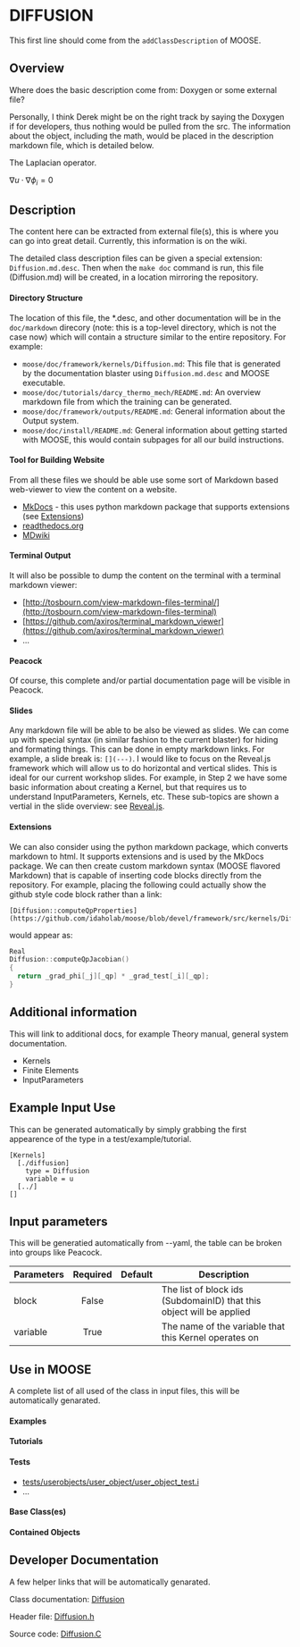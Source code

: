 # DIFFUSION
This first line should come from the `addClassDescription` of MOOSE.

## Overview
Where does the basic description come from: Doxygen or some external file?

Personally, I think Derek might be
on the right track by saying the Doxygen if for developers, thus nothing would be pulled from the src. The information about the object, including
the math, would be placed in the description markdown file, which is detailed below.

The Laplacian operator.

$\nabla u \cdot \nabla \phi_i = 0$

## Description
The content here can be extracted from external file(s), this is where you can go into great detail. Currently, this information is on the wiki.

The detailed class description files can be given a special extension: `Diffusion.md.desc`. Then when the `make doc` command is run, this
file (Diffusion.md) will be created, in a location mirroring the repository.

#### Directory Structure
The location of this file, the *.desc, and other documentation will be in the `doc/markdown` direcory (note: this is a top-level directory, which is not the case now) which will contain a structure similar to the entire repository. For example:
  * `moose/doc/framework/kernels/Diffusion.md`: This file that is generated by the documentation blaster using `Diffusion.md.desc` and MOOSE executable.
  * `moose/doc/tutorials/darcy_thermo_mech/README.md`: An overview markdown file from which the training can be generated.
  * `moose/doc/framework/outputs/README.md`: General information about the Output system.
  * `moose/doc/install/README.md`: General information about getting started with MOOSE, this would contain subpages for all our build instructions.

#### Tool for Building Website
From all these files we should be able use some sort of Markdown based web-viewer to view the content on a website.
  * [MkDocs](http://www.mkdocs.org) - this uses python markdown package that supports extensions (see [Extensions](#extensions))
  * [readthedocs.org](readthedocs.org)
  * [MDwiki](http://dynalon.github.io/mdwiki/#!index.md)

#### Terminal Output
It will also be possible to dump the content on the terminal with a terminal markdown viewer:
  * [http://tosbourn.com/view-markdown-files-terminal/](http://tosbourn.com/view-markdown-files-terminal)
  * [https://github.com/axiros/terminal_markdown_viewer](https://github.com/axiros/terminal_markdown_viewer)
  * ...

#### Peacock
Of course, this complete and/or partial documentation page will be visible in Peacock.


#### Slides
Any markdown file will be able to be also be viewed as slides. We can come up with special syntax (in similar fashion to the current blaster)
for hiding and formating things. This can be done in empty markdown links. For example, a slide break is: `[](---)`. I would like to focus on the Reveal.js framework which will allow us to do horizontal and vertical slides. This is ideal for our current workshop slides. For example, in Step 2 we have some basic information about creating a Kernel, but that requires us to understand InputParameters, Kernels, etc. These sub-topics are shown a vertial in the slide overview: see [Reveal.js](http://lab.hakim.se/reveal-js/#/).

[](---)

#### Extensions
We can also consider using the python markdown package, which converts markdown to html. It supports extensions and is used by the MkDocs package. We can then create custom markdown syntax (MOOSE flavored Markdown) that is capable of inserting code blocks directly from the repository. For example, placing the following could actually show the github style code block rather than a link:

```
[Diffusion::computeQpProperties](https://github.com/idaholab/moose/blob/devel/framework/src/kernels/Diffusion.C#computeQpProperties)
```

would appear as:

```C++
Real
Diffusion::computeQpJacobian()
{
  return _grad_phi[_j][_qp] * _grad_test[_i][_qp];
}
```

## Additional information
This will link to additional docs, for example Theory manual, general system documentation.

* Kernels
* Finite Elements
* InputParameters


## Example Input Use
This can be generated automatically by simply grabbing the first appearence of the type in a test/example/tutorial.
```text
[Kernels]
  [./diffusion]
    type = Diffusion
    variable = u
  [../]
[]
```

## Input parameters
This will be generatied automatically from --yaml, the table can be broken into groups like Peacock.

| Parameters | Required | Default | Description |
| ---------- | :------: | :-----: | ----------- |
| block      | False    |         | The list of block ids (SubdomainID) that this object will be applied |
| variable   | True     |         | The name of the variable that this Kernel operates on |




## Use in MOOSE

A complete list of all used of the class in input files, this will be automatically genarated.
#### Examples

#### Tutorials


#### Tests
* [tests/userobjects/user_object/user_object_test.i](https://github.com/idaholab/moose/blob/devel/test/tests/userobjects/user_object/user_object_test.i)
* ...

#### Base Class(es)

#### Contained Objects

## Developer Documentation
A few helper links that will be automatically genarated.

Class documentation: [Diffusion](http://mooseframework.org/docs/doxygen/moose/classDiffusion.html)

Header file: [Diffusion.h](https://github.com/idaholab/moose/blob/devel/framework/include/kernels/Diffusion.h)

Source code: [Diffusion.C](https://github.com/idaholab/moose/blob/devel/framework/src/kernels/Diffusion.C)
